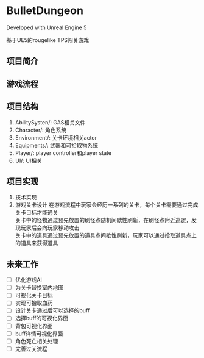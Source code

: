 # BulletDungeon

Developed with Unreal Engine 5

基于UE5的rougelike TPS闯关游戏
## 项目简介
## 游戏流程
## 项目结构
1. AbilitySysten/: GAS相关文件
2. Character/: 角色系统
3. Environment/: 关卡环境相关actor
4. Equipments/: 武器和可拾取物系统
5. Player/: player controller和player state
6. UI/: UI相关
## 项目实现
1. 技术实现
2. 游戏关卡设计
在游戏流程中玩家会经历一系列的关卡，每个关卡需要通过完成关卡目标才能通关  
关卡中的怪物通过预先放置的刷怪点随机间歇性刷新，在刷怪点附近巡逻，发现玩家后会向玩家移动攻击  
关卡中的道具通过预先放置的道具点间歇性刷新，玩家可以通过拾取道具点上的道具来获得道具
## 未来工作 
- [ ] 优化游戏AI
- [ ] 为关卡替换室内地图
- [ ] 可视化关卡目标
- [ ] 实现可拾取血药
- [ ] 设计关卡通过后可以选择的buff
- [ ] 选择buff的可视化界面
- [ ] 背包可视化界面
- [ ] buff详情可视化界面
- [ ] 角色死亡相关处理
- [ ] 完善过关流程
